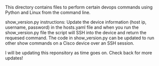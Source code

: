 This directory contains files to perform certain devops commands using Python and Linux from the command line.  

show_version.py instructions:
Update the device information (host ip, username, password) in the hosts.yaml file and when you run the show_version.py file the script will SSH into the device and return the requesed command.  The code in show_version.py can be updated to run other show commands on a Cisco device over an SSH session. 

I will be updating this reponsitory as time goes on.  Check back for more updates! 
